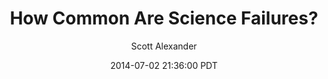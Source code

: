---
layout: podcast
title: "How Common Are Science Failures?"
author: Scott Alexander
description: https://slatestarcodex.com/2014/07/02/how-common-are-science-failures/
date: 2014-07-02 21:36:00 PDT
length: 2240756
duration: 560
guid: how-common-are-science-failures
---